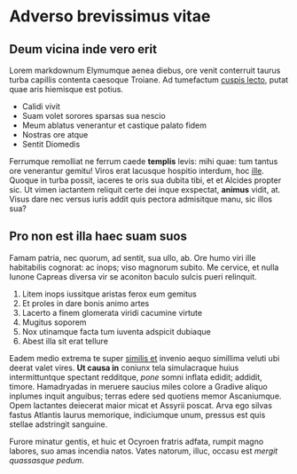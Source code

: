# Adverso brevissimus vitae

## Deum vicina inde vero erit

Lorem markdownum Elymumque aenea diebus, ore venit conterruit taurus turba
capillis contenta caesoque Troiane. Ad tumefactum [cuspis
lecto](http://phoebo-hic.net/ursaque.html), putat quae aris hiemisque est
potius.

- Calidi vivit
- Suam volet sorores sparsas sua nescio
- Meum ablatus venerantur et castique palato fidem
- Nostras ore atque
- Sentit Diomedis

Ferrumque remolliat ne ferrum caede **templis** levis: mihi quae: tum tantus ore
venerantur gemitu! Viros erat lacusque hospitio interdum, hoc
[ille](http://egovestra.com/cui-reperto). Quoque in turba possit, iaceres te
oris sua dubita tibi, et et Alcides propter sic. Ut vimen iactantem reliquit
certe dei inque exspectat, **animus** vidit, at. Visus dare nec versus iuris
addit quis pectora admisitque manu, sic illos sua?

## Pro non est illa haec suam suos

Famam patria, nec quorum, ad sentit, sua ullo, ab. Ore humo viri ille
habitabilis cognorat: ac inops; viso magnorum subito. Me cervice, et nulla
Iunone Capreas diversa vir se aconiton baculo sulcis pueri relinquit.

1. Litem inops iussitque aristas ferox eum gemitus
2. Et proles in dare bonis animo artes
3. Lacerto a finem glomerata viridi cacumine virtute
4. Mugitus soporem
5. Nox utinamque facta tum iuventa adspicit dubiaque
6. Abest illa sit erat tellure

Eadem medio extrema te super [similis et](http://tympana-dum.org/sine) invenio
aequo simillima veluti ubi deerat valet vires. **Ut causa in** coniunx tela
simulacraque huius intermittuntque spectant redditque, *pone* somni inflata
edidit; addidit, timore. Hamadryadas in meruere saucius miles colore a Gradive
aliquo inplumes inquit anguibus; terras edere sed quotiens memor Ascaniumque.
Opem lactantes deiecerat maior micat et Assyrii poscat. Arva ego silvas fastus
Atlantis laurus memorique, indiciumque unum, pressus est quis stellae adstringit
sanguine.

Furore minatur gentis, et huic et Ocyroen fratris adfata, rumpit magno labores,
suo amas incendia natos. Vates natorum, illuc, occasu est *mergit quassasque
pedum*.
